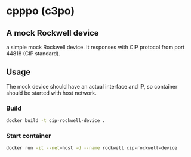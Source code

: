 # cpppo (c3po)

## A mock Rockwell device
a simple mock Rockwell device. It responses with CIP protocol from port 44818 (CIP standard).

## Usage
The mock device should have an actual interface and IP, so container should be started with host network.

### Build
```bash
docker build -t cip-rockwell-device .
```

### Start container
```bash
docker run -it --net=host -d --name rockwell cip-rockwell-device
```
